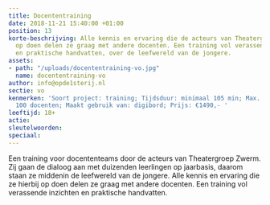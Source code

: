 ```yaml
---
title: Docententraining
date: 2018-11-21 15:40:00 +01:00
position: 13
korte-beschrijving: Alle kennis en ervaring die de acteurs van Theatergroep Zwerm
  op doen delen ze graag met andere docenten. Een training vol verassende inzichten
  en praktische handvatten, over de leefwereld van de jongere.
assets:
- path: "/uploads/docententraining-vo.jpg"
  name: docententraining-vo
author: info@opde1sterij.nl
sectie: vo
kenmerken: 'Soort project: training; Tijdsduur: minimaal 105 min; Max. aantal deelnemers:
  100 docenten; Maakt gebruik van: digibord; Prijs: €1490,- '
leeftijd: 18+
actie: 
sleutelwoorden: 
speciaal: 
---
```


Een training voor docententeams door de acteurs van Theatergroep Zwerm. Zij gaan de dialoog aan met duizenden leerlingen op jaarbasis, daarom staan ze middenin de leefwereld van de jongere. Alle kennis en ervaring die ze hierbij op doen delen ze graag met andere docenten. Een training vol verassende inzichten en praktische handvatten.
